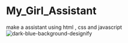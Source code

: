 # My_Girl_Assistant
make a assistant using html , css and javascript
![dark-blue-background-designify](https://github.com/user-attachments/assets/2f97af77-75ba-49b5-bb98-befa8b82cdeb)




